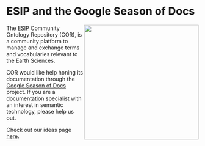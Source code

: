 ESIP and the Google Season of Docs
===================================

<img src="http://cor.esipfed.org/esip_cor_logo.png" align="right" width="300" />

The [ESIP](https://esipfed.org) Community Ontology Repository (COR), is a community platform to manage and exchange terms and vocabularies relevant to the Earth Sciences.  

COR would like help honing its documentation through the [Google Season of Docs](https://developers.google.com/season-of-docs/) project. If you are a documentation specialist with an interest in semantic technology, please help us out.

Check out our ideas page [here](https://github.com/ESIPFed/SeasonOfDocs/issues).
